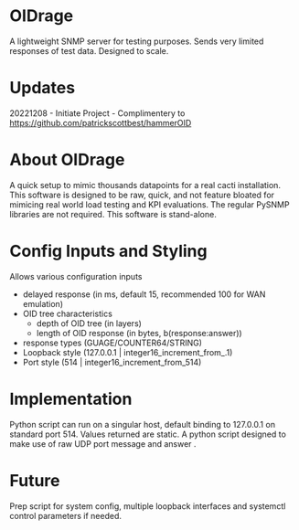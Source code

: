 # OIDrage
A lightweight SNMP server for testing purposes.  Sends very limited responses of test data.  Designed to scale.

# Updates
20221208 - Initiate Project - Complimentery to https://github.com/patrickscottbest/hammerOID

# About OIDrage
A quick setup to mimic thousands datapoints for a real cacti installation.  This software is designed to be raw, quick, and not feature bloated for mimicing real world load testing and KPI evaluations.  The regular PySNMP libraries are not required.  This software is stand-alone.

# Config Inputs and Styling
Allows various configuration inputs

- delayed response (in ms, default 15, recommended 100 for WAN emulation) 
- OID tree characteristics 
  - depth of OID tree (in layers)
  - length of OID response (in bytes, b(response:answer)) 
- response types (GUAGE/COUNTER64/STRING)
- Loopback style (127.0.0.1 | integer16_increment_from_.1)
- Port style (514 | integer16_increment_from_514)

# Implementation
Python script can run on a singular host, default binding to 127.0.0.1 on standard port 514.
Values returned are static.
A python script designed to make use of raw UDP port message and answer .

# Future
Prep script for system config, multiple loopback interfaces and systemctl control parameters if needed.


